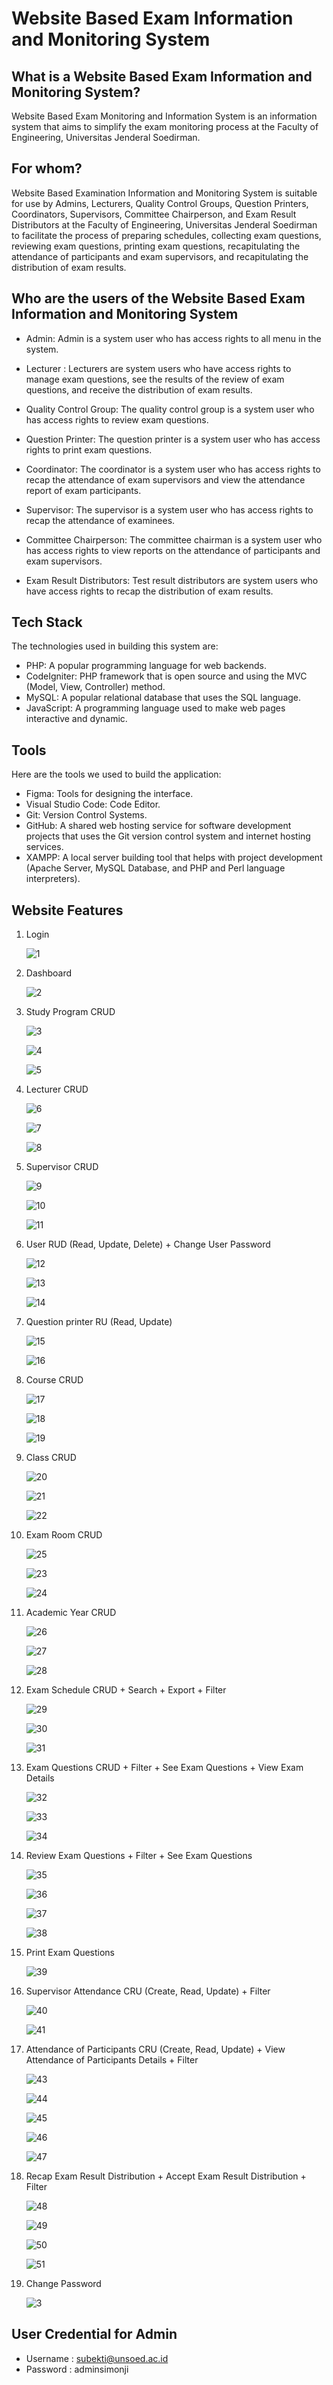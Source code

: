# Website Based Exam Information and Monitoring System

## What is a Website Based Exam Information and Monitoring System?

Website Based Exam Monitoring and Information System is an information system that aims to simplify the exam monitoring process at the Faculty of Engineering, Universitas Jenderal Soedirman.

## For whom?

Website Based Examination Information and Monitoring System is suitable for use by Admins, Lecturers, Quality Control Groups, Question Printers, Coordinators, Supervisors, Committee Chairperson, and Exam Result Distributors at the Faculty of Engineering, Universitas Jenderal Soedirman to facilitate the process of preparing schedules, collecting exam questions, reviewing exam questions, printing exam questions, recapitulating the attendance of participants and exam supervisors, and recapitulating the distribution of exam results.

## Who are the users of the Website Based Exam Information and Monitoring System

- Admin: Admin is a system user who has access rights to all menu in the system.
  
- Lecturer : Lecturers are system users who have access rights to manage exam questions, see the results of the review of exam questions, and receive the distribution of exam results.
  
- Quality Control Group: The quality control group is a system user who has access rights to review exam questions.
  
- Question Printer: The question printer is a system user who has access rights to print exam questions.
  
- Coordinator: The coordinator is a system user who has access rights to recap the attendance of exam supervisors and view the attendance report of exam participants.
  
- Supervisor: The supervisor is a system user who has access rights to recap the attendance of examinees.
  
- Committee Chairperson: The committee chairman is a system user who has access rights to view reports on the attendance of participants and exam supervisors.
  
- Exam Result Distributors: Test result distributors are system users who have access rights to recap the distribution of exam results.

## Tech Stack

The technologies used in building this system are:

- PHP: A popular programming language for web backends.
- CodeIgniter: PHP framework that is open source and using the MVC (Model, View, Controller) method.
- MySQL: A popular relational database that uses the SQL language.
- JavaScript: A programming language used to make web pages interactive and dynamic.

## Tools

Here are the tools we used to build the application:

- Figma: Tools for designing the interface.
- Visual Studio Code: Code Editor.
- Git: Version Control Systems.
- GitHub: A shared web hosting service for software development projects that uses the Git version control system and internet hosting services.
- XAMPP: A local server building tool that helps with project development (Apache Server, MySQL Database, and PHP and Perl language interpreters).

## Website Features

1. Login

   ![1](https://github.com/indahcf/Sistem-Informasi-dan-Monitoring-Ujian-Berbasis-Website/assets/104883886/eb83699f-cdc0-4327-bc06-1165fa00fa7a)

2. Dashboard

   ![2](https://github.com/indahcf/Sistem-Informasi-dan-Monitoring-Ujian-Berbasis-Website/assets/104883886/8ee7482a-774a-43cc-837d-e6190b62c60f)

3. Study Program CRUD

   ![3](https://github.com/indahcf/Sistem-Informasi-dan-Monitoring-Ujian-Berbasis-Website/assets/104883886/9c889f83-db3e-45a6-b1be-44939033cb8a)
   
   ![4](https://github.com/indahcf/Sistem-Informasi-dan-Monitoring-Ujian-Berbasis-Website/assets/104883886/1bdc795b-4fb4-4491-b131-8e8c7424be67)

   ![5](https://github.com/indahcf/Sistem-Informasi-dan-Monitoring-Ujian-Berbasis-Website/assets/104883886/a9e07a85-b4ff-4f68-8350-52045fd81657)

5. Lecturer CRUD

   ![6](https://github.com/indahcf/Sistem-Informasi-dan-Monitoring-Ujian-Berbasis-Website/assets/104883886/0319cc12-f446-434d-9e5b-ca78985ac425)
   
   ![7](https://github.com/indahcf/Sistem-Informasi-dan-Monitoring-Ujian-Berbasis-Website/assets/104883886/3dff4d14-72ad-4af1-997c-b27e2202c127)

   ![8](https://github.com/indahcf/Sistem-Informasi-dan-Monitoring-Ujian-Berbasis-Website/assets/104883886/dc78cac0-443d-4599-85ae-872213186665)

7. Supervisor CRUD

   ![9](https://github.com/indahcf/Sistem-Informasi-dan-Monitoring-Ujian-Berbasis-Website/assets/104883886/e77d9c0b-a0de-4b03-bbe3-5538d6f0fc0a)
   
   ![10](https://github.com/indahcf/Sistem-Informasi-dan-Monitoring-Ujian-Berbasis-Website/assets/104883886/4805c55b-d80a-435d-8455-3a806bb09a17)

   ![11](https://github.com/indahcf/Sistem-Informasi-dan-Monitoring-Ujian-Berbasis-Website/assets/104883886/a36eb79c-89e9-4318-b267-6a20674dd83f)

9. User RUD (Read, Update, Delete) + Change User Password 

   ![12](https://github.com/indahcf/Sistem-Informasi-dan-Monitoring-Ujian-Berbasis-Website/assets/104883886/9156ebed-0fc7-41f9-a253-c73e9b8f0e2f)
   
   ![13](https://github.com/indahcf/Sistem-Informasi-dan-Monitoring-Ujian-Berbasis-Website/assets/104883886/1996a608-8eb1-4fdb-b12f-6ea68b35d3af)
   
   ![14](https://github.com/indahcf/Sistem-Informasi-dan-Monitoring-Ujian-Berbasis-Website/assets/104883886/283216ab-4837-408f-af76-3352582bc7af)

11. Question printer RU (Read, Update)

    ![15](https://github.com/indahcf/Sistem-Informasi-dan-Monitoring-Ujian-Berbasis-Website/assets/104883886/3bcb9218-d488-47b2-9a37-2ea3fbb59c7f)
    
    ![16](https://github.com/indahcf/Sistem-Informasi-dan-Monitoring-Ujian-Berbasis-Website/assets/104883886/c50b9617-6651-4228-a033-745ee62d7d25)

13. Course CRUD

    ![17](https://github.com/indahcf/Sistem-Informasi-dan-Monitoring-Ujian-Berbasis-Website/assets/104883886/780bbfed-a7d5-4e71-9d84-0ff6258f29a0)
    
    ![18](https://github.com/indahcf/Sistem-Informasi-dan-Monitoring-Ujian-Berbasis-Website/assets/104883886/24113949-2fd2-4115-9e21-ecc844da0d99)

    ![19](https://github.com/indahcf/Sistem-Informasi-dan-Monitoring-Ujian-Berbasis-Website/assets/104883886/7bf83ae9-6763-46cc-a9e1-efdf4dd9849c)

15. Class CRUD

    ![20](https://github.com/indahcf/Sistem-Informasi-dan-Monitoring-Ujian-Berbasis-Website/assets/104883886/176b4958-e376-4a79-a95a-07504c4e29dc)
    
    ![21](https://github.com/indahcf/Sistem-Informasi-dan-Monitoring-Ujian-Berbasis-Website/assets/104883886/245556ee-889f-47c7-b504-d9b0a0346fcd)

    ![22](https://github.com/indahcf/Sistem-Informasi-dan-Monitoring-Ujian-Berbasis-Website/assets/104883886/660a74dd-6b1f-46ac-aca3-d29e12882f82)

17. Exam Room CRUD

    ![25](https://github.com/indahcf/Sistem-Informasi-dan-Monitoring-Ujian-Berbasis-Website/assets/104883886/d227322a-ece2-47e1-b97b-fb730119b0b5)
    
    ![23](https://github.com/indahcf/Sistem-Informasi-dan-Monitoring-Ujian-Berbasis-Website/assets/104883886/af96198b-e692-42fc-af99-7c4e12aafd98)

    ![24](https://github.com/indahcf/Sistem-Informasi-dan-Monitoring-Ujian-Berbasis-Website/assets/104883886/11a8872c-b85e-4a20-ae40-ebfee3548946)

19. Academic Year CRUD

    ![26](https://github.com/indahcf/Sistem-Informasi-dan-Monitoring-Ujian-Berbasis-Website/assets/104883886/143561f1-a7c9-4c76-b006-418f60f8262a)
    
    ![27](https://github.com/indahcf/Sistem-Informasi-dan-Monitoring-Ujian-Berbasis-Website/assets/104883886/1beae4a5-94f2-4e1d-b978-88f33c4e6ad7)

    ![28](https://github.com/indahcf/Sistem-Informasi-dan-Monitoring-Ujian-Berbasis-Website/assets/104883886/4129a027-896c-475f-97b0-6556412ddfe1)

21. Exam Schedule CRUD + Search + Export + Filter

    ![29](https://github.com/indahcf/Sistem-Informasi-dan-Monitoring-Ujian-Berbasis-Website/assets/104883886/f6461253-3389-40f0-b7ad-ea762d46d9ba)
    
    ![30](https://github.com/indahcf/Sistem-Informasi-dan-Monitoring-Ujian-Berbasis-Website/assets/104883886/b4ff3980-8a0c-4127-a06b-cc7902fb9ba3)

    ![31](https://github.com/indahcf/Sistem-Informasi-dan-Monitoring-Ujian-Berbasis-Website/assets/104883886/9e78256a-04a8-4d16-a1e1-9d8a9c742371)

23. Exam Questions CRUD + Filter + See Exam Questions + View Exam Details 

    ![32](https://github.com/indahcf/Sistem-Informasi-dan-Monitoring-Ujian-Berbasis-Website/assets/104883886/b0155b49-0a45-4efe-a84e-25cb0182573b)
    
    ![33](https://github.com/indahcf/Sistem-Informasi-dan-Monitoring-Ujian-Berbasis-Website/assets/104883886/3841e29f-e4ae-4082-a274-f7bb2193088b)

    ![34](https://github.com/indahcf/Sistem-Informasi-dan-Monitoring-Ujian-Berbasis-Website/assets/104883886/bbec6b26-7ca3-452f-a6da-fc52ad0253b5)

25. Review Exam Questions + Filter + See Exam Questions

    ![35](https://github.com/indahcf/Sistem-Informasi-dan-Monitoring-Ujian-Berbasis-Website/assets/104883886/0e0bc4a0-e043-4308-acc6-8c75bfdc6eff)
    
    ![36](https://github.com/indahcf/Sistem-Informasi-dan-Monitoring-Ujian-Berbasis-Website/assets/104883886/195ee6b4-a111-40c8-bbe8-fbba48361fc7)

    ![37](https://github.com/indahcf/Sistem-Informasi-dan-Monitoring-Ujian-Berbasis-Website/assets/104883886/0bebca2a-95da-44b4-9ea6-6868167a4416)
    
    ![38](https://github.com/indahcf/Sistem-Informasi-dan-Monitoring-Ujian-Berbasis-Website/assets/104883886/575c3e1c-76e8-4c29-a0d0-b00a3e41d5ee)

27. Print Exam Questions

    ![39](https://github.com/indahcf/Sistem-Informasi-dan-Monitoring-Ujian-Berbasis-Website/assets/104883886/79aa3a88-1582-4d0a-ae99-1972af7556e4)

28. Supervisor Attendance CRU (Create, Read, Update) + Filter

    ![40](https://github.com/indahcf/Sistem-Informasi-dan-Monitoring-Ujian-Berbasis-Website/assets/104883886/374f7238-5698-4f1c-9d1f-c909669673a9)
    
    ![41](https://github.com/indahcf/Sistem-Informasi-dan-Monitoring-Ujian-Berbasis-Website/assets/104883886/15cc4574-9795-4ff6-a62a-6970e3c446dd)

30. Attendance of Participants CRU (Create, Read, Update) + View Attendance of Participants Details + Filter

    ![43](https://github.com/indahcf/Sistem-Informasi-dan-Monitoring-Ujian-Berbasis-Website/assets/104883886/3c230b74-b5fb-45a7-984e-3171f27e6849)
    
    ![44](https://github.com/indahcf/Sistem-Informasi-dan-Monitoring-Ujian-Berbasis-Website/assets/104883886/effce95f-2e96-434c-8ddd-e32d3cb32a87)

    ![45](https://github.com/indahcf/Sistem-Informasi-dan-Monitoring-Ujian-Berbasis-Website/assets/104883886/97361b2a-050c-4f39-94c6-f63a3b8e0766)

    ![46](https://github.com/indahcf/Sistem-Informasi-dan-Monitoring-Ujian-Berbasis-Website/assets/104883886/8f3cf008-c5de-42d5-813d-0340509f3eb1)

    ![47](https://github.com/indahcf/Sistem-Informasi-dan-Monitoring-Ujian-Berbasis-Website/assets/104883886/b3553f04-e4c2-4632-937b-a03bdeff0d6c)

32. Recap Exam Result Distribution + Accept Exam Result Distribution + Filter

    ![48](https://github.com/indahcf/Sistem-Informasi-dan-Monitoring-Ujian-Berbasis-Website/assets/104883886/e86da55e-4a8b-4a75-b13a-18a57774b826)
    
    ![49](https://github.com/indahcf/Sistem-Informasi-dan-Monitoring-Ujian-Berbasis-Website/assets/104883886/81231b57-71a8-4965-a0ed-a34358f8c7c1)

    ![50](https://github.com/indahcf/Sistem-Informasi-dan-Monitoring-Ujian-Berbasis-Website/assets/104883886/00f46c68-7f0e-414c-89a2-997549f643d3)

    ![51](https://github.com/indahcf/Sistem-Informasi-dan-Monitoring-Ujian-Berbasis-Website/assets/104883886/4e1bdf7d-4358-43d0-8b77-cd7c72983f8c)

34. Change Password

    ![3](https://github.com/indahcf/Sistem-Informasi-dan-Monitoring-Ujian-Berbasis-Website/assets/104883886/6af65045-9dd1-42c9-bd56-53921660305c)

## User Credential for Admin

- Username : subekti@unsoed.ac.id
- Password : adminsimonji
